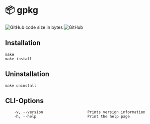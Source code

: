 # 📦 gpkg
![GitHub code size in bytes](https://img.shields.io/github/languages/code-size/krissemicolon/gpkg?style=plastic)
![GitHub](https://img.shields.io/github/license/krissemicolon/gpkg?style=plastic)
## Installation  
```
make
make install
```
## Uninstallation
```
make uninstall
```
## CLI-Options
```
    -v, --version                    Prints version information
    -h, --help                       Print the help page
```
